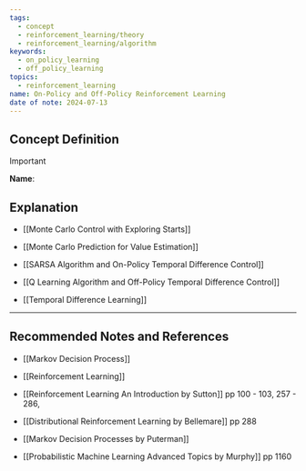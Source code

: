 ```yaml
---
tags:
  - concept
  - reinforcement_learning/theory
  - reinforcement_learning/algorithm
keywords:
  - on_policy_learning
  - off_policy_learning
topics:
  - reinforcement_learning
name: On-Policy and Off-Policy Reinforcement Learning
date of note: 2024-07-13
---
```


## Concept Definition

>[!important]
>**Name**: 



## Explanation


- [[Monte Carlo Control with Exploring Starts]]
- [[Monte Carlo Prediction for Value Estimation]]

- [[SARSA Algorithm and On-Policy Temporal Difference Control]]
- [[Q Learning Algorithm and Off-Policy Temporal Difference Control]]

- [[Temporal Difference Learning]]



-----------
##  Recommended Notes and References



- [[Markov Decision Process]]
- [[Reinforcement Learning]]


- [[Reinforcement Learning An Introduction by Sutton]] pp 100 - 103, 257 - 286, 
- [[Distributional Reinforcement Learning by Bellemare]] pp 288
- [[Markov Decision Processes by Puterman]]
- [[Probabilistic Machine Learning Advanced Topics by Murphy]] pp 1160